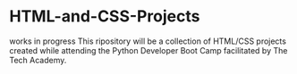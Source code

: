 # HTML-and-CSS-Projects
works in progress
This ripository will be a collection of HTML/CSS projects created while attending the Python Developer Boot Camp facilitated by The Tech Academy.
